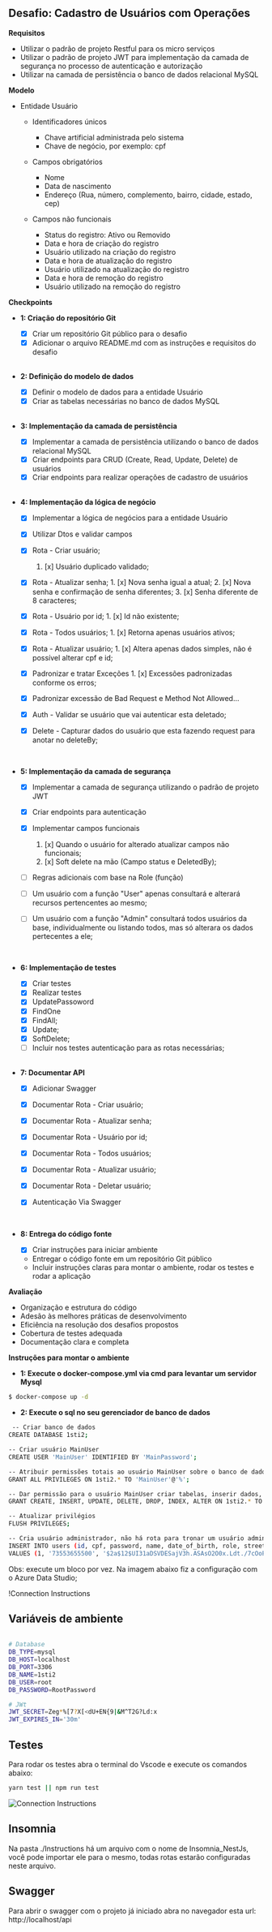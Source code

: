 ## Desafio: Cadastro de Usuários com Operações

**Requisitos**

- Utilizar o padrão de projeto Restful para os micro serviços
- Utilizar o padrão de projeto JWT para implementação da camada de segurança no processo de autenticação e autorização
- Utilizar na camada de persistência o banco de dados relacional MySQL

**Modelo**

- Entidade Usuário

  - Identificadores únicos

    - Chave artificial administrada pelo sistema
    - Chave de negócio, por exemplo: cpf

  - Campos obrigatórios

    - Nome
    - Data de nascimento
    - Endereço (Rua, número, complemento, bairro, cidade, estado, cep)

  - Campos não funcionais

    - Status do registro: Ativo ou Removido
    - Data e hora de criação do registro
    - Usuário utilizado na criação do registro
    - Data e hora de atualização do registro
    - Usuário utilizado na atualização do registro
    - Data e hora de remoção do registro
    - Usuário utilizado na remoção do registro

**Checkpoints**

- **1: Criação do repositório Git**

  - [x] Criar um repositório Git público para o desafio
  - [x] Adicionar o arquivo README.md com as instruções e requisitos do desafio

  </br>
- **2: Definição do modelo de dados**

  - [x] Definir o modelo de dados para a entidade Usuário
  - [x] Criar as tabelas necessárias no banco de dados MySQL
  </br>

- **3: Implementação da camada de persistência**

  - [x] Implementar a camada de persistência utilizando o banco de dados relacional MySQL
  - [x] Criar endpoints para CRUD (Create, Read, Update, Delete) de usuários
  - [x] Criar endpoints para realizar operações de cadastro de usuários
  </br>
- **4: Implementação da lógica de negócio**

  - [x] Implementar a lógica de negócios para a entidade Usuário
  - [x] Utilizar Dtos e validar campos

  - [x] Rota - Criar usuário;  
    1.  [x] Usuário duplicado validado;
 
  - [x] Rota - Atualizar senha;
         1. [x] Nova senha igual a atual; 2. [x] Nova senha e confirmação de senha diferentes; 3. [x] Senha diferente de 8 caracteres;

  - [x] Rota - Usuário por id;
         1. [x] Id não existente;

  - [x] Rota - Todos usuários;
         1. [x] Retorna apenas usuários ativos;
       
  - [x] Rota - Atualizar usuário;
         1. [x] Altera apenas dados simples, não é possível alterar cpf e id;
       
  - [x] Padronizar e tratar Exceções 1. [x] Excessões padronizadas conforme os erros;

  - [x] Padronizar excessão de Bad Request e Method Not Allowed...

  - [x] Auth - Validar se usuário que vai autenticar esta deletado;

  - [x] Delete - Capturar dados do usuário que esta fazendo request para anotar no deleteBy;
  
  </br>

- **5: Implementação da camada de segurança**

  - [x] Implementar a camada de segurança utilizando o padrão de projeto JWT
  - [x] Criar endpoints para autenticação

  - [x] Implementar campos funcionais

    1. [x] Quando o usuário for alterado atualizar campos não funcionais;
    2. [x] Soft delete na mão (Campo status e DeletedBy);

  - [ ] Regras adicionais com base na Role (função)
  - [ ] Um usuário com a função "User" apenas consultará e alterará recursos pertencentes ao mesmo;
  - [ ] Um usuário com a função "Admin" consultará todos usuários da base, individualmente ou listando todos, mas só alterara os dados pertecentes a ele;
  
  </br>

- **6: Implementação de testes**

  - [x] Criar testes 
  - [x] Realizar testes 
  - [x] UpdatePassoword
  - [x] FindOne
  - [x] FindAll;
  - [x] Update;
  - [x] SoftDelete;
  - [ ] Incluir nos testes autenticação para as rotas necessárias;
  
  </br>

- **7: Documentar API**

  - [x] Adicionar Swagger
  - [x] Documentar Rota - Criar usuário;
  - [x] Documentar Rota - Atualizar senha;
  - [x] Documentar Rota - Usuário por id;
  - [x] Documentar Rota - Todos usuários;
  - [x] Documentar Rota - Atualizar usuário;
  - [x] Documentar Rota - Deletar usuário;

  - [x] Autenticação Via Swagger
  
  </br>

- **8: Entrega do código fonte**

  - [x] Criar instruções para iniciar ambiente

  - Entregar o código fonte em um repositório Git público
  - Incluir instruções claras para montar o ambiente, rodar os testes e rodar a aplicação

**Avaliação**

- Organização e estrutura do código
- Adesão às melhores práticas de desenvolvimento
- Eficiência na resolução dos desafios propostos
- Cobertura de testes adequada
- Documentação clara e completa

**Instruções para montar o ambiente**

- **1: Execute o docker-compose.yml via cmd para levantar um servidor Mysql**

```bash
$ docker-compose up -d
```

- **2: Execute o sql no seu gerenciador de banco de dados**

```bash
 -- Criar banco de dados
CREATE DATABASE 1sti2;

-- Criar usuário MainUser
CREATE USER 'MainUser' IDENTIFIED BY 'MainPassword';

-- Atribuir permissões totais ao usuário MainUser sobre o banco de dados 1sti2
GRANT ALL PRIVILEGES ON 1sti2.* TO 'MainUser'@'%';

-- Dar permissão para o usuário MainUser criar tabelas, inserir dados, etc.
GRANT CREATE, INSERT, UPDATE, DELETE, DROP, INDEX, ALTER ON 1sti2.* TO 'MainUser'@'%';

-- Atualizar privilégios
FLUSH PRIVILEGES;

-- Cria usuário administrador, não há rota para tronar um usuário administrador via Api;
INSERT INTO users (id, cpf, password, name, date_of_birth, role, street, number, complement, neighborhood, city, state, status, zip_code, created_at, created_by, updated_at, updated_by, deleted_at, deleted_by)
VALUES (1, '73553655500', '$2a$12$UI31aDSVDESajV3h.ASAsO2O0x.Ldt./7cOoPE6yI4ghkBpnjD9La', 'Rebeca Sara Barbosa', '1990-02-20T10:00:00','ROLE_ADMIN', 'Rua da Praia', '456', 'Casa 2', 'Praia Grande', 'Santos', 'SP', 0, '11015-000', '2024-06-13T10:00:00', 'SQL Teste Banco H2', null, null, null, null);
```

Obs: execute um bloco por vez. Na imagem abaixo fiz a configuração com o Azure Data Studio;

  !Connection Instructions

## Variáveis de ambiente

```bash

# Database
DB_TYPE=mysql
DB_HOST=localhost
DB_PORT=3306
DB_NAME=1sti2
DB_USER=root
DB_PASSWORD=RootPassword

# JWt
JWT_SECRET=Zeg*%[7?X[<dU+EN{9|&M^T2G?Ld:x
JWT_EXPIRES_IN='30m'
```

## Testes

Para rodar os testes abra o terminal do Vscode e execute os comandos abaixo:

```bash
yarn test || npm run test
```

![Connection Instructions](./instructions/tests.png)


## Insomnia
Na pasta ./Instructions há um arquivo com o nome de Insomnia_NestJs, você pode importar ele para o mesmo, todas rotas estarão configuradas neste arquivo.

## Swagger
Para abrir o swagger com o projeto já iniciado abra no navegador esta url: http://localhost/api
